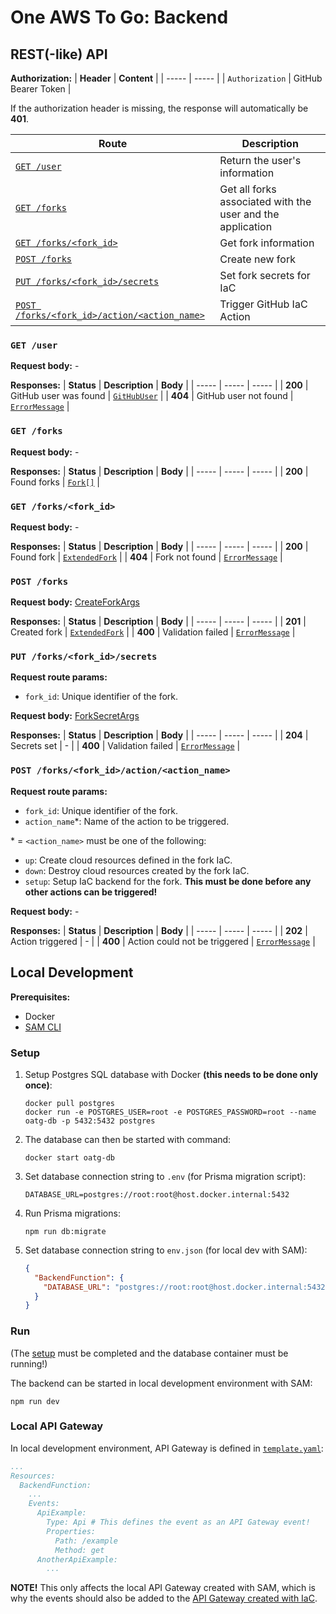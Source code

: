 # One AWS To Go: Backend

## REST(-like) API

**Authorization:**
| **Header** | **Content** | 
| ----- | ----- |
| `Authorization` | GitHub Bearer Token |

If the authorization header is missing, the response will automatically be **401**.

| **Route** | **Description** |
| ----- | ----- |
| [`GET /user`](#get-user) | Return the user's information
| [`GET /forks`](#get-forks) | Get all forks associated with the user and the application
| [`GET /forks/<fork_id>`](#get-forksfork_id) | Get fork information
| [`POST /forks`](#post-forks) | Create new fork |
| [`PUT /forks/<fork_id>/secrets`](#put-forksfork_idsecrets) | Set fork secrets for IaC |
| [`POST /forks/<fork_id>/action/<action_name>`](#post-forksfork_idactionaction_name) | Trigger GitHub IaC Action |

### **`GET /user`**

**Request body:** -

**Responses:**
| **Status** | **Description** | **Body** |
| ----- | ----- | ----- |
| **200** | GitHub user was found | [`GitHubUser`](./src/model.ts) |
| **404** | GitHub user not found | [`ErrorMessage`](./src/model.ts) |

### **`GET /forks`**

**Request body:** -

**Responses:**
| **Status** | **Description** | **Body** |
| ----- | ----- | ----- |
| **200** | Found forks | [`Fork[]`](./src/model.ts) |

### **`GET /forks/<fork_id>`**

**Request body:** -

**Responses:**
| **Status** | **Description** | **Body** |
| ----- | ----- | ----- |
| **200** | Found fork | [`ExtendedFork`](./src/model.ts) |
| **404** | Fork not found | [`ErrorMessage`](./src/model.ts) |

### **`POST /forks`**

**Request body:** [CreateForkArgs](./src/model.ts)

**Responses:**
| **Status** | **Description** | **Body** |
| ----- | ----- | ----- |
| **201** | Created fork | [`ExtendedFork`](./src/model.ts) |
| **400** | Validation failed | [`ErrorMessage`](./src/model.ts) |

### **`PUT /forks/<fork_id>/secrets`**

**Request route params:**
- `fork_id`: Unique identifier of the fork.

**Request body:** [ForkSecretArgs](./src/model.ts)

**Responses:**
| **Status** | **Description** | **Body** |
| ----- | ----- | ----- |
| **204** | Secrets set | - |
| **400** | Validation failed | [`ErrorMessage`](./src/model.ts) |

### **`POST /forks/<fork_id>/action/<action_name>`**

**Request route params:**
- `fork_id`: Unique identifier of the fork.
- `action_name`*: Name of the action to be triggered.

\* = `<action_name>` must be one of the following:
- `up`: Create cloud resources defined in the fork IaC.
- `down`: Destroy cloud resources created by the fork IaC.
- `setup`: Setup IaC backend for the fork. **This must be done before any other actions can be triggered!**

**Request body:** -

**Responses:**
| **Status** | **Description** | **Body** |
| ----- | ----- | ----- |
| **202** | Action triggered | - |
| **400** | Action could not be triggered | [`ErrorMessage`](./src/model.ts) |

## Local Development

**Prerequisites:**
- Docker
- [SAM CLI](https://docs.aws.amazon.com/serverless-application-model/latest/developerguide/serverless-sam-cli-install.html)

### Setup
1. Setup Postgres SQL database with Docker **(this needs to be done only once)**:
    ```
    docker pull postgres
    docker run -e POSTGRES_USER=root -e POSTGRES_PASSWORD=root --name oatg-db -p 5432:5432 postgres
    ```

2. The database can then be started with command:
    ```
    docker start oatg-db
    ```

3. Set database connection string to `.env` (for Prisma migration script):
    ```
    DATABASE_URL=postgres://root:root@host.docker.internal:5432
    ```

4. Run Prisma migrations:
    ```
    npm run db:migrate
    ```

5. Set database connection string to `env.json` (for local dev with SAM):
    ```json
    {
      "BackendFunction": {
        "DATABASE_URL": "postgres://root:root@host.docker.internal:5432"
      }
    }
    ```

### Run

(The [setup](#setup) must be completed and the database container must be running!)

The backend can be started in local development environment with SAM:
```
npm run dev
```

### Local API Gateway

In local development environment, API Gateway is defined in [`template.yaml`](./template.yaml):
```yaml
...
Resources:
  BackendFunction:
    ...
    Events:
      ApiExample:
        Type: Api # This defines the event as an API Gateway event!
        Properties:
          Path: /example
          Method: get
      AnotherApiExample:
        ...
```

**NOTE!** This only affects the local API Gateway created with SAM, which is why the events should also be added to the [API Gateway created with IaC](../iac/solution/modules/api-gateway/api-gateway.tf).
